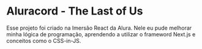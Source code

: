<h1>Aluracord - The Last of Us</h1>

<p>Esse projeto foi criado na Imersão React da Alura. Nele eu pude melhorar minha lógica de programação, aprendendo a utilizar o frameword Next.js e conceitos como o CSS-in-JS.</p>
